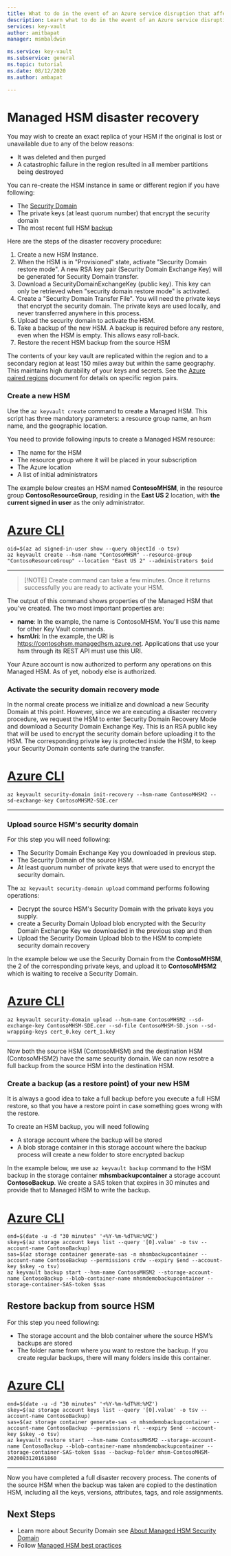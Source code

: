 ```yaml
---
title: What to do in the event of an Azure service disruption that affects Managed HSM - Azure Key Vault | Microsoft Docs
description: Learn what to do in the event of an Azure service disruption that affects Managed HSM.
services: key-vault
author: amitbapat
manager: msmbaldwin

ms.service: key-vault
ms.subservice: general
ms.topic: tutorial
ms.date: 08/12/2020
ms.author: ambapat

---
```

# Managed HSM disaster recovery

You may wish to create an exact replica of your HSM if the original is lost or unavailable due to any of the below reasons:

- It was deleted and then purged
- A catastrophic failure in the region resulted in all member partitions being destroyed

You can re-create the HSM instance in same or different region if you have following:
- The [Security Domain](security-domain.md)
- The private keys (at least quorum number) that encrypt the security domain
- The most recent full HSM [backup](backup-restore.md)

Here are the steps of the disaster recovery procedure:
1. Create a new HSM Instance.
1. When the HSM is in "Provisioned" state, activate "Security Domain restore mode". A new RSA key pair (Security Domain Exchange Key) will be generated for Security Domain transfer.
1. Download a SecurityDomainExchangeKey (public key). This key can only be retrieved when "security domain restore mode" is activated.
1. Create a "Security Domain Transfer File". You will need the private keys that encrypt the security domain. The private keys are used locally, and never transferred anywhere in this process.
1. Upload the security domain to activate the HSM.
1. Take a backup of the new HSM. A backup is required before any restore, even when the HSM is empty. This allows easy roll-back. 
1. Restore the recent HSM backup from the source HSM

The contents of your key vault are replicated within the region and to a secondary region at least 150 miles away but within the same geography. This maintains high durability of your keys and secrets. See the [Azure paired regions](../../best-practices-availability-paired-regions.md) document for details on specific region pairs.

### Create a new HSM

Use the `az keyvault create` command to create a Managed HSM. This script has three mandatory parameters: a resource group name, an hsm name, and the geographic location.

You need to provide following inputs to create a Managed HSM resource:
- The name for the HSM
- The resource group where it will be placed in your subscription
- The Azure location
- A list of initial administrators
 
The example below creates an HSM named **ContosoMHSM**, in the resource group  **ContosoResourceGroup**, residing in the **East US 2** location, with **the current signed in user** as the only administrator.

# [Azure CLI](#tab/azure-cli)
```azurecli
oid=$(az ad signed-in-user show --query objectId -o tsv)
az keyvault create --hsm-name "ContosoMHSM" --resource-group "ContosoResourceGroup" --location "East US 2" --administrators $oid
```
---

> [!NOTE] Create command can take a few minutes. Once it returns successfully you are ready to activate your HSM.

The output of this command shows properties of the Managed HSM that you've created. The two most important properties are:

* **name**: In the example, the name is ContosoMHSM. You'll use this name for other Key Vault commands.
* **hsmUri**: In the example, the URI is https://contosohsm.managedhsm.azure.net. Applications that use your hsm through its REST API must use this URI.

Your Azure account is now authorized to perform any operations on this Managed HSM. As of yet, nobody else is authorized.


### Activate the security domain recovery mode
In the normal create process we initialize and download a new Security Domain at this point. However, since we are executing a disaster recovery procedure, we request the HSM to enter Security Domain Recovery Mode and download a Security Domain Exchange Key. This is an RSA public key that will be used to encrypt the security domain before uploading it to the HSM. The corresponding private key is protected inside the HSM, to keep your Security Domain contents safe during the transfer.

# [Azure CLI](#tab/azure-cli)

```azurecli
az keyvault security-domain init-recovery --hsm-name ContosoMHSM2 --sd-exchange-key ContosoMHSM2-SDE.cer
```
---

### Upload source HSM's security domain

For this step you will need following:
- The Security Domain Exchange Key you downloaded in previous step.
- The Security Domain of the source HSM.
- At least quorum number of private keys that were used to encrypt the security domain.

The `az keyvault security-domain upload` command performs following operations:

- Decrypt the source HSM's Security Domain with the private keys you supply. 
- create a Security Domain Upload blob encrypted with the Security Domain Exchange Key we downloaded in the previous step and then
- Upload the Security Domain Upload blob to the HSM to complete security domain recovery

In the example below we use the Security Domain from the **ContosoMHSM**, the 2 of the corresponding private keys, and upload it to **ContosoMHSM2** which is waiting to receive a Security Domain. 

# [Azure CLI](#tab/azure-cli)

```azurecli
az keyvault security-domain upload --hsm-name ContosoMHSM2 --sd-exchange-key ContosoMHSM-SDE.cer --sd-file ContosoMHSM-SD.json --sd-wrapping-keys cert_0.key cert_1.key
```
---

Now both the source HSM (ContosoMHSM) and the destination HSM (ContosoMHSM2) have the same security domain. We can now resotre a full backup from the source HSM into the destination HSM.

### Create a backup (as a restore point) of your new HSM

It is always a good idea to take a full backup before you execute a full HSM restore, so that you have a restore point in case something goes wrong with the restore.

To create an HSM backup, you will need following
- A storage account where the backup will be stored
- A blob storage container in this storage account where the backup process will create a new folder to store encrypted backup

In the example below, we use `az keyvault backup` command to the HSM backup in the storage container **mhsmbackupcontainer** a storage account **ContosoBackup**. We create a SAS token that expires in 30 minutes and provide that to Managed HSM to write the backup. 

# [Azure CLI](#tab/azure-cli)

```azurecli
end=$(date -u -d "30 minutes" '+%Y-%m-%dT%H:%MZ')
skey=$(az storage account keys list --query '[0].value' -o tsv --account-name ContosoBackup)
sas=$(az storage container generate-sas -n mhsmbackupcontainer --account-name ContosoBackup --permissions crdw --expiry $end --account-key $skey -o tsv)
az keyvault backup start --hsm-name ContosoMHSM2 --storage-account-name ContosoBackup --blob-container-name mhsmdemobackupcontainer --storage-container-SAS-token $sas

```

## Restore backup from source HSM

For this step you need following:
- The storage account and the blob container where the source HSM’s backups are stored
- The folder name from where you want to restore the backup. If you create regular backups, there will many folders inside this container.

# [Azure CLI](#tab/azure-cli)

```azurecli
end=$(date -u -d "30 minutes" '+%Y-%m-%dT%H:%MZ')
skey=$(az storage account keys list --query '[0].value' -o tsv --account-name ContosoBackup)
sas=$(az storage container generate-sas -n mhsmdemobackupcontainer --account-name ContosoBackup --permissions rl --expiry $end --account-key $skey -o tsv)
az keyvault restore start --hsm-name ContosoMHSM2 --storage-account-name ContosoBackup --blob-container-name mhsmdemobackupcontainer --storage-container-SAS-token $sas --backup-folder mhsm-ContosoMHSM-2020083120161860
```
---

Now you have completed a full disaster recovery process. The conents of the source HSM when the backup was taken are copied to the destination HSM, including all the keys, versions, attributes, tags, and role assignments.

## Next Steps
- Learn more about Security Domain see [About Managed HSM Security Domain](security-domain.md)
- Follow [Managed HSM best practices](best-practices.md)
